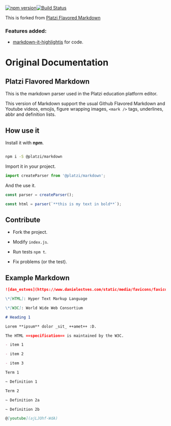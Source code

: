 [![npm version](https://img.shields.io/npm/v/react-markdown.svg?style=flat-square)](https://www.npmjs.com/package/@danestves/markdown)[![Build Status](https://img.shields.io/travis/rexxars/react-markdown/master.svg?style=flat-square)](https://travis-ci.org/danestves/markdown)

This is forked from [Platzi Flavored Markdown](https://github.com/PlatziDev/markdown)

### Features added:

- [markdown-it-highlightjs](https://github.com/valeriangalliat/markdown-it-highlightjs) for code.

# Original Documentation

## Platzi Flavored Markdown

This is the markdown parser used in the Platzi education platform editor.

This version of Markdown support the usual Github Flavored Markdown and Youtube videos, emojis, figure wrapping images, `<mark />` tags, underlines, abbr and definition lists.

## How use it

Install it with **npm**.

```bash

npm i -S @platzi/markdown
```

Import it in your project.

```js
import createParser from '@platzi/markdown';
```

And the use it.

```js
const parser = createParser();

const html = parser(`**this is my text in bold**`);
```

## Contribute

- Fork the project.

- Modify `index.js`.

- Run tests `npm t`.

- Fix problems (or the test).

## Example Markdown

```markdown
![dan_estves](https://www.danielestves.com/static/media/favicons/favicon-32x32.png)

\*[HTML]: Hyper Text Markup Language

\*[W3C]: World Wide Web Consortium

# Heading 1

Lorem **ipsum** dolor _sit_ ++amet++ :D.

The HTML ==specification== is maintained by the W3C.

- item 1

- item 2

- item 3

Term 1

~ Definition 1

Term 2

~ Definition 2a

~ Definition 2b

@[youtube](ajLJOhf-WdA)
```
